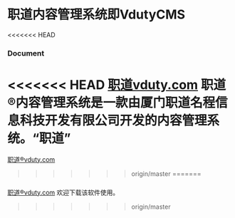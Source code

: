 职道内容管理系统即VdutyCMS
====
<<<<<<< HEAD
### Document
<<<<<<< HEAD
[职道vduty.com](http://www.vduty.com)
职道®内容管理系统是一款由厦门职道名程信息科技开发有限公司开发的内容管理系统。“职道”
=======
[职道®vduty.com](http://www.vduty.com)
>>>>>>> origin/master
=======
###
[职道®vduty.com](http://www.vduty.com)
欢迎下载该软件使用。
>>>>>>> origin/master
